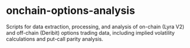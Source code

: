 # onchain-options-analysis
Scripts for data extraction, processing, and analysis of on-chain (Lyra V2) and off-chain (Deribit) options trading data, including implied volatility calculations and put-call parity analysis.
